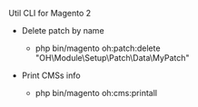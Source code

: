 Util CLI for Magento 2

- Delete patch by name
    - php bin/magento oh:patch:delete "OH\Module\Setup\Patch\Data\MyPatch"

- Print CMSs info
    - php bin/magento oh:cms:printall